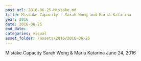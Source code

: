 ```yaml
---
post_url: 2016-06-25-Mistake.md
title: Mistake Capacity - Sarah Wong and Maria Katarina
year: 2016
date: 2016-06-25
end_date: 
categories: visual
asset_folder: /assets/2016/2016-06-25
---
```

Mistake Capacity
Sarah Wong & Maria Katarina
June 24, 2016